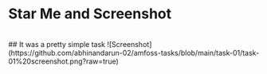 # Star Me and Screenshot
<br />
## It was a pretty simple task
![Screenshot](https://github.com/abhinandarun-02/amfoss-tasks/blob/main/task-01/task-01%20screenshot.png?raw=true)
